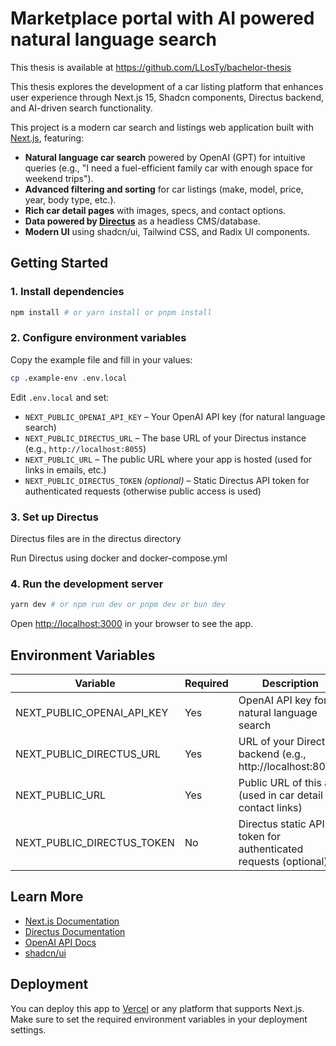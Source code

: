 # Marketplace portal with AI powered natural language search

This thesis is available at https://github.com/LLosTy/bachelor-thesis

This thesis explores the development of a car listing platform that enhances user experience through Next.js 15, Shadcn components, Directus backend, and AI-driven search functionality.

This project is a modern car search and listings web application built with [Next.js](https://nextjs.org), featuring:

- **Natural language car search** powered by OpenAI (GPT) for intuitive queries (e.g., "I need a fuel-efficient family car with enough space for weekend trips").
- **Advanced filtering and sorting** for car listings (make, model, price, year, body type, etc.).
- **Rich car detail pages** with images, specs, and contact options.
- **Data powered by [Directus](https://directus.io/)** as a headless CMS/database.
- **Modern UI** using shadcn/ui, Tailwind CSS, and Radix UI components.

## Getting Started

### 1. Install dependencies

```bash
npm install # or yarn install or pnpm install
```

### 2. Configure environment variables

Copy the example file and fill in your values:

```bash
cp .example-env .env.local
```

Edit `.env.local` and set:

- `NEXT_PUBLIC_OPENAI_API_KEY` – Your OpenAI API key (for natural language search)
- `NEXT_PUBLIC_DIRECTUS_URL` – The base URL of your Directus instance (e.g., `http://localhost:8055`)
- `NEXT_PUBLIC_URL` – The public URL where your app is hosted (used for links in emails, etc.)
- `NEXT_PUBLIC_DIRECTUS_TOKEN` _(optional)_ – Static Directus API token for authenticated requests (otherwise public access is used)

### 3. Set up Directus

Directus files are in the directus directory

Run Directus using docker and docker-compose.yml

### 4. Run the development server

```bash
yarn dev # or npm run dev or pnpm dev or bun dev
```

Open [http://localhost:3000](http://localhost:3000) in your browser to see the app.

## Environment Variables

| Variable                   | Required | Description                                                     |
| -------------------------- | -------- | --------------------------------------------------------------- |
| NEXT_PUBLIC_OPENAI_API_KEY | Yes      | OpenAI API key for natural language search                      |
| NEXT_PUBLIC_DIRECTUS_URL   | Yes      | URL of your Directus backend (e.g., http://localhost:8055)      |
| NEXT_PUBLIC_URL            | Yes      | Public URL of this app (used in car detail contact links)       |
| NEXT_PUBLIC_DIRECTUS_TOKEN | No       | Directus static API token for authenticated requests (optional) |

## Learn More

- [Next.js Documentation](https://nextjs.org/docs)
- [Directus Documentation](https://docs.directus.io/)
- [OpenAI API Docs](https://platform.openai.com/docs/api-reference)
- [shadcn/ui](https://ui.shadcn.com/)

## Deployment

You can deploy this app to [Vercel](https://vercel.com/) or any platform that supports Next.js. Make sure to set the required environment variables in your deployment settings.
